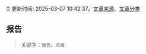 :alarm_clock: 更新时间: 2025-03-07 10:42:37。[文章来源](/README.md)、[文章分类](/TAGS.md)

## 报告


> 关键字：`报告`、`月报`



